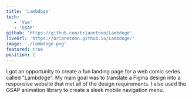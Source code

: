 ```yaml
---
title: 'Lambdoge'
tech:
   - 'Vue'
   - 'GSAP'
github: 'https://github.com/brianetoon/Lambdoge'
liveUrl: 'https://brianetoon.github.io/Lambdoge/'
image: './lambdoge.png'
featured: true
position: 1
---
```


I got an opportunity to create a fun landing page for a web comic series called "Lambdoge". My main goal was to translate a Figma design into a responsive website that met all of the design requirements. I also used the GSAP animation library to create a sleek mobile navigation menu. 
